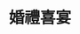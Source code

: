 ---
title: '婚禮喜宴'
pictures: '["https://raw.githubusercontent.com/chyushya/cms-content/main/content/resources/images/1651125035376-1024-640-01.jpg","https://raw.githubusercontent.com/chyushya/cms-content/main/content/resources/images/1651125035423-1024-640-02.jpg","https://raw.githubusercontent.com/chyushya/cms-content/main/content/resources/images/1651125035397-1024-640-03.jpg","https://raw.githubusercontent.com/chyushya/cms-content/main/content/resources/images/1651125035494-1024-640-04.jpg","https://raw.githubusercontent.com/chyushya/cms-content/main/content/resources/images/1651125035466-1024-640-05.jpg","https://raw.githubusercontent.com/chyushya/cms-content/main/content/resources/images/1651125035347-1024-640-06.jpg","https://raw.githubusercontent.com/chyushya/cms-content/main/content/resources/images/1651125035444-1024-640-07.jpg"]'
---